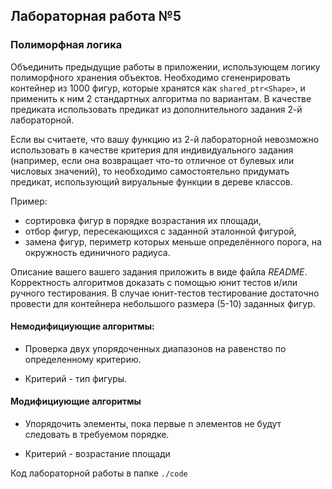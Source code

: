 ## Лабораторная работа №5

### Полиморфная логика


Объединить предыдущие работы в приложении, использующем логику полиморфного хранения объектов. Необходимо сгененрировать контейнер из 1000 фигур, которые хранятся как ```shared_ptr<Shape>```, и применить к ним 2 стандартных алгоритма по вариантам. В качестве предиката использовать предикат из дополнительного задания 2-й лабораторной.

Если вы считаете, что вашу функцию из 2-й лабораторной невозможно использовать в качестве критерия для индивидуального задания (например, если она возвращает что-то отличное от булевых или числовых значений), то необходимо самостоятельно придумать предикат, использующий вируальные функции в дереве классов. 

Пример: 
*  сортировка фигур в порядке возрастания их площади, 
*  отбор фигур, пересекающихся с заданной эталонной фигурой, 
*  замена фигур, периметр которых меньше определённого порога, на окружность единичного радиуса.

Описание вашего вашего задания приложить в виде файла *README*. Корректность алгоритмов доказать с помощью юнит тестов и/или ручного тестирования. В случае юнит-тестов тестирование достаточно провести для контейнера небольшого размера (5-10) заданных фигур.


#### Немодифициующие алгоритмы:

* Проверка двух упорядоченных диапазонов на равенство по определенному критерию.

* Критерий - тип фигуры.


#### Mодифициующие алгоритмы

* Упорядочить элементы, пока первые n элементов не будут следовать в требуемом порядке.

* Критерий - возрастание площади



Код лабораторной работы в папке ```./code```
